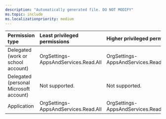```yaml
---
description: "Automatically generated file. DO NOT MODIFY"
ms.topic: include
ms.localizationpriority: medium
---
```


|Permission type|Least privileged permissions|Higher privileged permissions|
|:---|:---|:---|
|Delegated (work or school account)|OrgSettings-AppsAndServices.Read.All|OrgSettings-AppsAndServices.ReadWrite.All|
|Delegated (personal Microsoft account)|Not supported.|Not supported.|
|Application|OrgSettings-AppsAndServices.Read.All|OrgSettings-AppsAndServices.ReadWrite.All|

